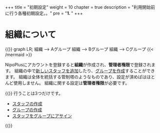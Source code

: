 +++
title = "初期設定"
weight = 10
chapter = true
description = "利用開始前に行う各種初期設定。。"
pre = "<b>1. </b>"
+++

# 組織について

{{<mermaid align="center">}}
graph LR;
  組織 --> Aグループ
  組織 --> Bグループ
  組織 --> Cグループ
{{< /mermaid >}}

NipoPlusにアカウントを登録すると**組織**が作成され、**管理者権限**で登録されます。
組織の中で[新しいスタッフを追加](/org/staff/make/)したり、[グループを作成](/org/group/)することができます。
組織は全体を統括する管制塔のようなものであり、設定が済めばはほとんど使用しません。
組織に関する設定は**管理者権限**が必要です。

{{<alice pos="right" icon="here">}}
行うことは3つだけです。

- [スタッフの作成](/org/staff/make/)
- [グループの作成](/org/group/)
- [スタッフをグループにアサイン](/org/staff/assign/)

{{</alice>}}